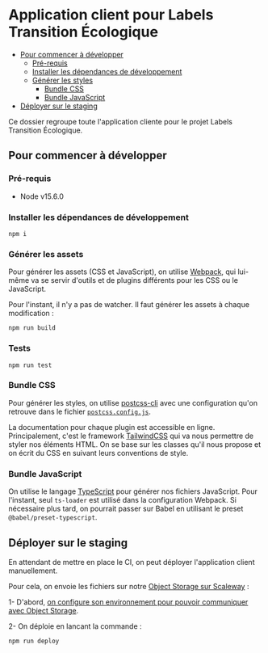 # Application client pour Labels Transition Écologique

- [Pour commencer à développer](#pour-commencer-à-développer)
  - [Pré-requis](#pré-requis)
  - [Installer les dépendances de
    développement](#installer-les-dépendances-de-développement)
  - [Générer les styles](#générer-les-styles)
    - [Bundle CSS](#bundle-css)
    - [Bundle JavaScript](#bundle-javascript)
- [Déployer sur le staging](#déployer-sur-le-staging)

Ce dossier regroupe toute l'application cliente pour le projet Labels Transition
Écologique.

## Pour commencer à développer

### Pré-requis

- Node v15.6.0

### Installer les dépendances de développement

```
npm i
```

### Générer les assets

Pour générer les assets (CSS et JavaScript), on utilise
[Webpack](https://webpack.js.org/), qui lui-même va se servir d'outils et de
plugins différents pour les CSS ou le JavaScript.

Pour l'instant, il n'y a pas de watcher. Il faut générer les assets à chaque
modification :

```
npm run build
```

### Tests

```
npm run test
```

### Bundle CSS

Pour générer les styles, on utilise [postcss-cli](https://github.com/postcss/postcss-cli)
avec une configuration qu'on retrouve dans le fichier
[`postcss.config.js`](https://lte.jetbrains.space/p/territoires-en-transitions/code/territoiresentransitions.fr/files/client/.postcss.config.js).

La documentation pour chaque plugin est accessible en
ligne. Principalement, c'est le framework [TailwindCSS](https://tailwindcss.com/)
qui va nous permettre de styler nos éléments HTML. On se base sur les classes
qu'il nous propose et on écrit du CSS en suivant leurs conventions de style.

### Bundle JavaScript

On utilise le langage [TypeScript](https://www.typescriptlang.org/) pour générer
nos fichiers JavaScript. Pour l'instant, seul `ts-loader` est utilisé dans la
configuration Webpack. Si nécessaire plus tard, on pourrait passer sur Babel en
utilisant le preset `@babel/preset-typescript`.

## Déployer sur le staging

En attendant de mettre en place le CI, on peut déployer l'application client
manuellement.

Pour cela, on envoie les fichiers sur notre [Object Storage sur
Scaleway](https://www.scaleway.com/en/docs/object-storage-feature/) :

1- D'abord, [on configure son environnement pour pouvoir communiquer avec
Object
Storage](https://github.com/labels-transition/documentation/blob/main/tech/setup/deploiement.md).

2- On déploie en lancant la commande :
```
npm run deploy
```
